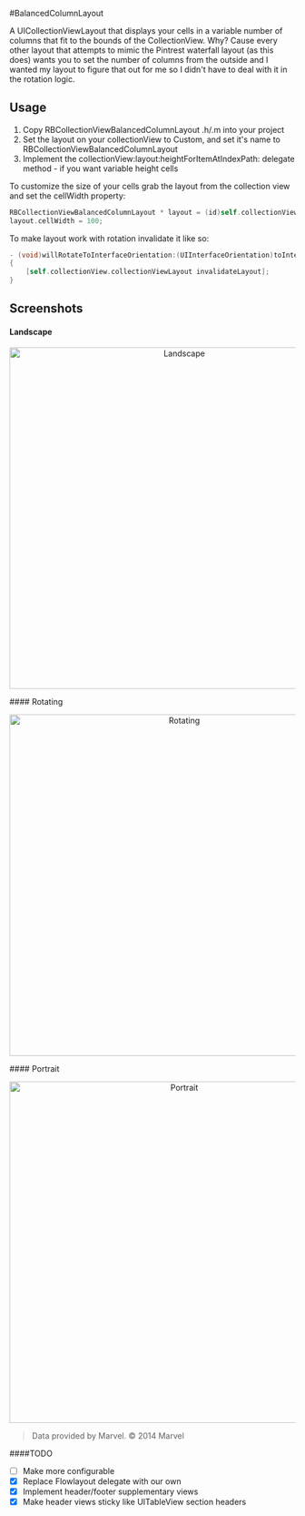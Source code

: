 #BalancedColumnLayout

A UICollectionViewLayout that displays your cells in a variable number of columns that fit to the bounds of the CollectionView.  Why? Cause every other layout that attempts to mimic the Pintrest waterfall layout (as this does) wants you to set the number of columns from the outside and I wanted my layout to figure that out for me so I didn't have to deal with it in the rotation logic.

## Usage

1. Copy RBCollectionViewBalancedColumnLayout .h/.m into your project
2. Set the layout on your collectionView to Custom, and set it's name to RBCollectionViewBalancedColumnLayout
3. Implement the collectionView:layout:heightForItemAtIndexPath: delegate method - if you want variable height cells

To customize the size of your cells grab the layout from the collection view and set the cellWidth property:
``` objective-c
RBCollectionViewBalancedColumnLayout * layout = (id)self.collectionView.collectionViewLayout;
layout.cellWidth = 100;
```

To make layout work with rotation invalidate it like so:
``` objective-c
- (void)willRotateToInterfaceOrientation:(UIInterfaceOrientation)toInterfaceOrientation duration:(NSTimeInterval)duration
{
	[self.collectionView.collectionViewLayout invalidateLayout];
}
```

## Screenshots

#### Landscape
<p align="center">
<img src="https://raw.github.com/eoghain/RBCollectionViewBalancedColumnLayout/master/Images/landscape.png" alt="Landscape" title="Screenshot 5" height="600">
</p>
#### Rotating
<p align="center">
<img src="https://raw.github.com/eoghain/RBCollectionViewBalancedColumnLayout/master/Images/rotation.png" alt="Rotating" title="Screenshot 2" height="600">
</p>
#### Portrait
<p align="center">
<img src="https://raw.github.com/eoghain/RBCollectionViewBalancedColumnLayout/master/Images/portrait.png" alt="Portrait" title="Screenshot 2" height="600">
</p>

>Data provided by Marvel. © 2014 Marvel


####TODO

- [ ] Make more configurable
- [x] Replace Flowlayout delegate with our own
- [x] Implement header/footer supplementary views 
- [x] Make header views sticky like UITableView section headers
